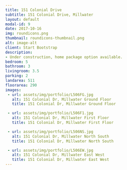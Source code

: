 ```yaml
---
title: 151 Colonial Drive
subtitle: 151 Colonial Drive, Millwater
layout: default
modal-id: 9
date: 2017-10-16
img: roundicons.png
thumbnail: roundicons-thumbnail.png
alt: image-alt
client: Start Bootstrap
description:
- Under construction, home package option available.
bedroom: 5
bathroom: 3
livingroom: 3.5
parking: 2
landarea: 511
floorarea: 290
images:
 - url: assets/img/portfolio/L506FG.jpg
   alt: 151 Colonial Dr, Millwater Ground Floor
   title: 151 Colonial Dr, Millwater Ground Floor

 - url: assets/img/portfolio/L506F1.jpg
   alt: 151 Colonial Dr, Millwater First Floor
   title: 151 Colonial Dr, Millwater First Floor

 - url: assets/img/portfolio/L506NS.jpg
   alt: 151 Colonial Dr, Millwater North South
   title: 151 Colonial Dr, Millwater North South

 - url: assets/img/portfolio/L506EW.jpg
   alt: 151 Colonial Dr, Millwater East West
   title: 151 Colonial Dr, Millwater East West
---
```

